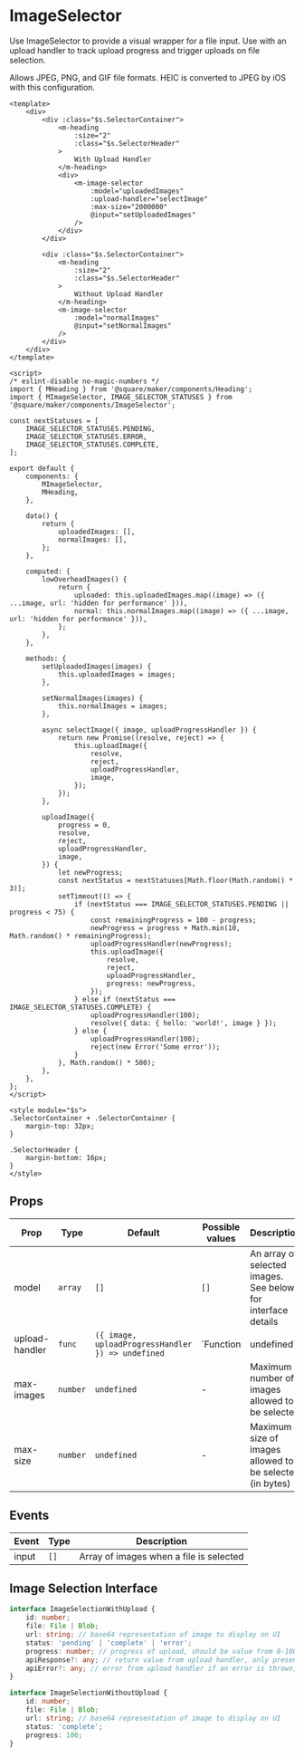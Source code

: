 # ImageSelector

Use ImageSelector to provide a visual wrapper for a file input. Use with an upload handler to track upload progress and trigger uploads on file selection.

Allows JPEG, PNG, and GIF file formats. HEIC is converted to JPEG by iOS with this configuration.

```vue
<template>
	<div>
		<div :class="$s.SelectorContainer">
			<m-heading
				:size="2"
				:class="$s.SelectorHeader"
			>
				With Upload Handler
			</m-heading>
			<div>
				<m-image-selector
					:model="uploadedImages"
					:upload-handler="selectImage"
					:max-size="2000000"
					@input="setUploadedImages"
				/>
			</div>
		</div>

		<div :class="$s.SelectorContainer">
			<m-heading
				:size="2"
				:class="$s.SelectorHeader"
			>
				Without Upload Handler
			</m-heading>
			<m-image-selector
				:model="normalImages"
				@input="setNormalImages"
			/>
		</div>
	</div>
</template>

<script>
/* eslint-disable no-magic-numbers */
import { MHeading } from '@square/maker/components/Heading';
import { MImageSelector, IMAGE_SELECTOR_STATUSES } from '@square/maker/components/ImageSelector';

const nextStatuses = [
	IMAGE_SELECTOR_STATUSES.PENDING,
	IMAGE_SELECTOR_STATUSES.ERROR,
	IMAGE_SELECTOR_STATUSES.COMPLETE,
];

export default {
	components: {
		MImageSelector,
		MHeading,
	},

	data() {
		return {
			uploadedImages: [],
			normalImages: [],
		};
	},

	computed: {
		lowOverheadImages() {
			return {
				uploaded: this.uploadedImages.map((image) => ({ ...image, url: 'hidden for performance' })),
				normal: this.normalImages.map((image) => ({ ...image, url: 'hidden for performance' })),
			};
		},
	},

	methods: {
		setUploadedImages(images) {
			this.uploadedImages = images;
		},

		setNormalImages(images) {
			this.normalImages = images;
		},

		async selectImage({ image, uploadProgressHandler }) {
			return new Promise((resolve, reject) => {
				this.uploadImage({
					resolve,
					reject,
					uploadProgressHandler,
					image,
				});
			});
		},

		uploadImage({
			progress = 0,
			resolve,
			reject,
			uploadProgressHandler,
			image,
		}) {
			let newProgress;
			const nextStatus = nextStatuses[Math.floor(Math.random() * 3)];
			setTimeout(() => {
				if (nextStatus === IMAGE_SELECTOR_STATUSES.PENDING || progress < 75) {
					const remainingProgress = 100 - progress;
					newProgress = progress + Math.min(10, Math.random() * remainingProgress);
					uploadProgressHandler(newProgress);
					this.uploadImage({
						resolve,
						reject,
						uploadProgressHandler,
						progress: newProgress,
					});
				} else if (nextStatus === IMAGE_SELECTOR_STATUSES.COMPLETE) {
					uploadProgressHandler(100);
					resolve({ data: { hello: 'world!', image } });
				} else {
					uploadProgressHandler(100);
					reject(new Error('Some error'));
				}
			}, Math.random() * 500);
		},
	},
};
</script>

<style module="$s">
.SelectorContainer + .SelectorContainer {
	margin-top: 32px;
}

.SelectorHeader {
	margin-bottom: 16px;
}
</style>

```

<!-- api-tables:start -->
## Props

| Prop           | Type     | Default                                                                    | Possible values        | Description                                                                                                   |
| -------------- | -------- | -------------------------------------------------------------------------- | ---------------------- | ------------------------------------------------------------------------------------------------------------- |
| model          | `array`  | `[]`                                                                       | `[]`                   | An array of selected images. See below for interface details                                                  |
| upload-handler | `func`   | `({ image, uploadProgressHandler }) => undefined` | `Function | undefined` | Function to trigger an upload on file selection, should be async. Argument is object with image file and a function to update progress |
| max-images     | `number` | `undefined`                                                                | -                      | Maximum number of images allowed to be selected                                                               |
| max-size       | `number` | `undefined`                                                                | -                      | Maximum size of images allowed to be selected (in bytes)                                                      |


## Events

| Event | Type | Description                             |
| ----- | ---- | --------------------------------------- |
| input | `[]` | Array of images when a file is selected |

## Image Selection Interface
```typescript
interface ImageSelectionWithUpload {
	id: number;
	file: File | Blob;
	url: string; // base64 representation of image to display on UI
	status: 'pending' | 'complete' | 'error';
	progress: number; // progress of upload, should be value from 0-100
	apiResponse?: any; // return value from upload handler, only present when status is 'complete'
	apiError?: any; // error from upload handler if an error is thrown, only present when status is 'error'
}

interface ImageSelectionWithoutUpload {
	id: number;
	file: File | Blob;
	url: string; // base64 representation of image to display on UI
	status: 'complete';
	progress: 100;
}
```
<!-- api-tables:end -->
